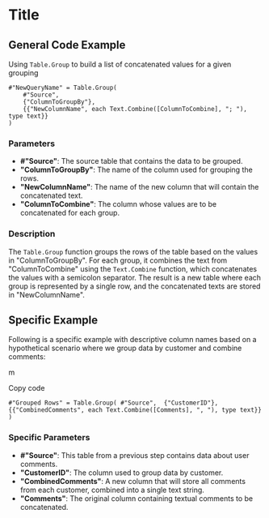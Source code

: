 # Title

## General Code Example
Using `Table.Group` to build a list of concatenated values for a given grouping
```
#"NewQueryName" = Table.Group(
    #"Source", 
    {"ColumnToGroupBy"}, 
    {{"NewColumnName", each Text.Combine([ColumnToCombine], "; "), type text}}
)
``` 

### Parameters

-   **#"Source"**: The source table that contains the data to be grouped.
-   **"ColumnToGroupBy"**: The name of the column used for grouping the rows.
-   **"NewColumnName"**: The name of the new column that will contain the concatenated text.
-   **"ColumnToCombine"**: The column whose values are to be concatenated for each group.

### Description

The `Table.Group` function groups the rows of the table based on the values in "ColumnToGroupBy". For each group, it combines the text from "ColumnToCombine" using the `Text.Combine` function, which concatenates the values with a semicolon separator. The result is a new table where each group is represented by a single row, and the concatenated texts are stored in "NewColumnName".

## Specific Example

Following is a specific example with descriptive column names based on a hypothetical scenario where we group data by customer and combine comments:

m

Copy code

`#"Grouped Rows" = Table.Group(
    #"Source", 
    {"CustomerID"}, 
    {{"CombinedComments", each Text.Combine([Comments], ", "), type text}}
)` 

### Specific Parameters

-   **#"Source"**: This table from a previous step contains data about user comments.
-   **"CustomerID"**: The column used to group data by customer.
-   **"CombinedComments"**: A new column that will store all comments from each customer, combined into a single text string.
-   **"Comments"**: The original column containing textual comments to be concatenated.

